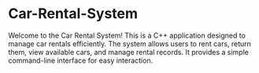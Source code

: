 # Car-Rental-System
Welcome to the Car Rental System! This is a C++ application designed to manage car rentals efficiently. 
The system allows users to rent cars, return them, view available cars, and manage rental records. 
It provides a simple command-line interface for easy interaction.
